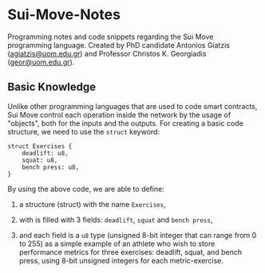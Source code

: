 # Sui-Move-Notes
Programming notes and code snippets regarding the Sui Move programming language. Created by PhD candidate Antonios Giatzis (agiatzis@uom.edu.gr) and Professor Christos K. Georgiadis (geor@uom.edu.gr).

## Basic Knowledge
Unlike other programming languages that are used to code smart contracts, Sui Move control each operation inside the network by the usage of "objects", both for the inputs and the outputs.
For creating a basic code structure, we need to use the `struct` keyword:
```Sui Move
struct Exercises {
    deadlift: u8,
    squat: u8,
    bench press: u8,
}
```
By using the above code, we are able to define:

1) a structure (struct) with the name `Exercises`,

2) with is filled with 3 fields: `deadlift`, `squat` and `bench press`,

3) and each field is a `u8` type (unsigned 8-bit integer that can range from 0 to 255) as a simple example of an athlete who wish to store performance metrics for three exercises: deadlift, squat, and bench press, using 8-bit unsigned integers for each metric-exercise.


